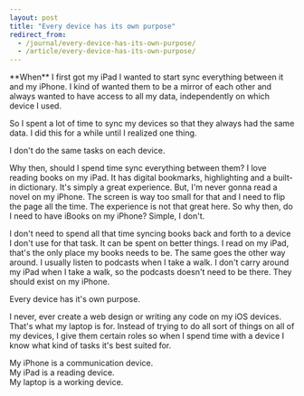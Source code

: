 ```yaml
---
layout: post
title: "Every device has its own purpose"
redirect_from:
  - /journal/every-device-has-its-own-purpose/
  - /article/every-device-has-its-own-purpose/
---
```


<p class="intro" markdown="1">**When** I first got my iPad I wanted to start sync everything between it and my iPhone. I kind of wanted them to be a mirror of each other and always wanted to have access to all my data, independently on which device I used.</p>

So I spent a lot of time to sync my devices so that they always had the same data. I did this for a while until I realized one thing.

I don't do the same tasks on each device.

Why then, should I spend time sync everything between them? I love reading books on my iPad. It has digital bookmarks, highlighting and a built-in dictionary. It's simply a great experience. But, I'm never gonna read a novel on my iPhone. The screen is way too small for that and I need to flip the page all the time. The experience is not that great here. So why then, do I need to have iBooks on my iPhone? Simple, I don't.

I don't need to spend all that time syncing books back and forth to a device I don't use for that task. It can be spent on better things. I read on my iPad, that's the only place my books needs to be. The same goes the other way around. I usually listen to podcasts when I take a walk. I don't carry around my iPad when I take a walk, so the podcasts doesn't need to be there. They should exist on my iPhone.

Every device has it's own purpose.

I never, ever create a web design or writing any code on my iOS devices. That's what my laptop is for. Instead of trying to do all sort of things on all of my devices, I give them certain roles so when I spend time with a device I know what kind of tasks it's best suited for.

My iPhone is a communication device.  
My iPad is a reading device.  
My laptop is a working device.
